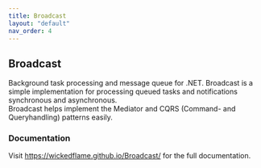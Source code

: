 ```yaml
---
title: Broadcast
layout: "default"
nav_order: 4
---
```

## Broadcast
Background task processing and message queue for .NET. Broadcast is a simple implementation for processing queued tasks and notifications synchronous and asynchronous.  
Broadcast helps implement the Mediator and CQRS (Command- and Queryhandling) patterns easily.  
  
### Documentation
Visit https://wickedflame.github.io/Broadcast/ for the full documentation.